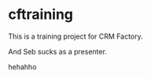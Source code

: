 # cftraining

This is a training project for CRM Factory.


And Seb sucks as a presenter.


hehahho
